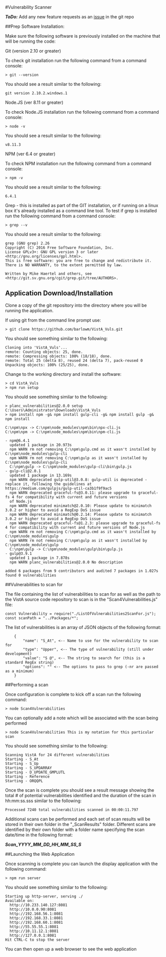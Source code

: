 #Vulnerability Scanner

***ToDo:*** Add any new feature requests as an [issue](https://github.com/barlowm/VistA_Vuls/issues) in the git repo

##Prep Software Installation:

Make sure the following software is previously installed on the machine that will be running the code:

Git (version 2.10 or greater)

To check git installation run the following command from a command console:

```
> git --version
```

You should see a result similar to the following:

```
git version 2.10.2.windows.1
```

Node.JS (ver 8.11 or greater)

To check Node.JS installation run the following command from a command console:

```
> node -v
```

You should see a result similar to the following:

```
v8.11.3
```

NPM (ver 6.4 or greater)

To check NPM installation run the following command from a command console:

```
> npm -v
```

You should see a result similar to the following:

```
6.4.1
```

Grep - this is installed as part of the GIT installation, or if running on a linux box it's already installed as a command line tool. To test if grep is installed run the following command from a command console:

```
> grep --v
```

You should see a result similar to the following:

```
grep (GNU grep) 2.26
Copyright (C) 2016 Free Software Foundation, Inc.
License GPLv3+: GNU GPL version 3 or later <http://gnu.org/licenses/gpl.html>.
This is free software: you are free to change and redistribute it.
There is NO WARRANTY, to the extent permitted by law.

Written by Mike Haertel and others, see <http://git.sv.gnu.org/cgit/grep.git/tree/AUTHORS>.
```



## Application Download/Installation

Clone a copy of the git repository into the directory where you will be running the application. 

If using git from the command line prompt use:

```
> git clone https://github.com/barlowm/VistA_Vuls.git
```

You should see something similar to the following:

```
Cloning into 'VistA_Vuls'...
remote: Counting objects: 25, done.
remote: Compressing objects: 100% (18/18), done.
remote: Total 25 (delta 8), reused 24 (delta 7), pack-reused 0
Unpacking objects: 100% (25/25), done.
```

Change to the working directory and install the software:

```
> cd VistA_Vuls
> npm run setup
```

You should see something similar to the following:

```
> planc_vulnerabilities@2.0.0 setup C:\Users\Administrator\Downloads\VistA_Vuls
> npm install npm -g& npm install gulp-cli -g& npm install gulp -g& npm install

C:\npm\npx -> C:\npm\node_modules\npm\bin\npx-cli.js
C:\npm\npm -> C:\npm\node_modules\npm\bin\npm-cli.js

- npm@6.4.1
  updated 1 package in 20.973s
  npm WARN rm not removing C:\npm\gulp.cmd as it wasn't installed by C:\npm\node_modules\gulp-cli
  npm WARN rm not removing C:\npm\gulp as it wasn't installed by C:\npm\node_modules\gulp-cli
  C:\npm\gulp -> C:\npm\node_modules\gulp-cli\bin\gulp.js
- gulp-cli@2.0.1
  updated 1 package in 13.169s
  npm WARN deprecated gulp-util@3.0.8: gulp-util is deprecated - replace it, following the guidelines at https://medium.com/gulpjs/gulp-util-ca3b1f9f9ac5
  npm WARN deprecated graceful-fs@3.0.11: please upgrade to graceful-fs 4 for compatibility with current and future versions
  of Node.js
  npm WARN deprecated minimatch@2.0.10: Please update to minimatch 3.0.2 or higher to avoid a RegExp DoS issue
  npm WARN deprecated minimatch@0.2.14: Please update to minimatch 3.0.2 or higher to avoid a RegExp DoS issue
  npm WARN deprecated graceful-fs@1.2.3: please upgrade to graceful-fs 4 for compatibility with current and future versions of Node.js
  npm WARN rm not removing C:\npm\gulp.cmd as it wasn't installed by C:\npm\node_modules\gulp
  npm WARN rm not removing C:\npm\gulp as it wasn't installed by C:\npm\node_modules\gulp
  C:\npm\gulp -> C:\npm\node_modules\gulp\bin\gulp.js
- gulp@3.9.1
  updated 1 package in 7.878s
  npm WARN planc_vulnerabilities@2.0.0 No description

added 6 packages from 9 contributors and audited 7 packages in 1.027s
found 0 vulnerabilities
```

##Vulnerabilities to scan for

The file containing the list of vulnerabilities to scan for as well as the path to the VistA source code repository to scan is in the "Scan4Vulnerabilities.js" file:

```
const Vulnerability = require("./ListOfVulnerabilities2ScanFor.js");
const scanPath = "../Packages/*";
```

The list of vulnerabilities is an array of JSON objects of the following format:

		{
			"name": "S_At", <-- Name to use for the vulnerability to scan for
			"type": "Upper", <-- The type of vulnerability (still under development)
			"value": "S @", <-- The string to search for (this is a standard RegEx string)
			"options": "" <-- The options to pass to grep (-nr are passed as a minimum)
		}
##Performing a scan

Once configuration is complete to kick off a scan run the following command:

```
> node Scan4Vulnerabilities
```

You can optionally add a note which will be associated with the scan being performed

```
> node Scan4Vulnerabilities This is my notation for this particular scan
```

You should see something similar to the following:

```
Scanning VistA for 24 different vulnerabilities
Starting - S_At
Starting - S_Up
Starting - S_UPDARRAY
Starting - D_UPDATE_GMPLUTL
Starting - Reference
Starting - ORQQPL
```

Once the scan is complete you should see a result message showing the total # of potential vulnerabilities identified and the duration of the scan in hh:mm:ss.sss similar to the following:

```
Processed 7240 total vulnerabilities scanned in 00:00:11.797
```

Additional scans can be performed and each set of scan results will be stored in their own folder in the "_ScanResults" folder. Different scans are identified by their own folder with a folder name specifying the scan date/time in the following format:

***Scan_YYYY_MM_DD_HH_MM_SS_S***

##Launching the Web Application

Once scanning is complete you can launch the display application with the following command:

```
> npm run server
```

You should see something similar to the following:

```
Starting up http-server, serving ./
Available on:
  http://10.233.140.127:8081
  http://10.0.0.90:8081
  http://192.168.56.1:8081
  http://192.168.33.1:8081
  http://192.168.60.1:8081
  http://55.55.55.1:8081
  http://10.11.12.1:8081
  http://127.0.0.1:8081
Hit CTRL-C to stop the server
```

You can then open up a web browser to see the web application





